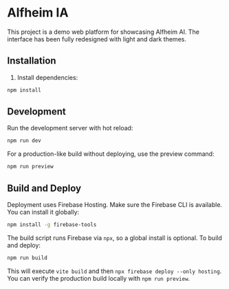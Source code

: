 # Alfheim IA

This project is a demo web platform for showcasing Alfheim AI. The interface has been fully redesigned with light and dark themes.

## Installation

1. Install dependencies:

```bash
npm install
```

## Development

Run the development server with hot reload:

```bash
npm run dev
```

For a production-like build without deploying, use the preview command:

```bash
npm run preview
```

## Build and Deploy

Deployment uses Firebase Hosting. Make sure the Firebase CLI is available. You can install it globally:

```bash
npm install -g firebase-tools
```

The build script runs Firebase via `npx`, so a global install is optional. To build and deploy:

```bash
npm run build
```

This will execute `vite build` and then `npx firebase deploy --only hosting`.
You can verify the production build locally with `npm run preview`.
